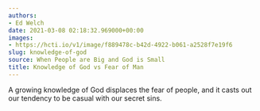 ```yaml
---
authors:
- Ed Welch
date: 2021-03-08 02:18:32.969000+00:00
images:
- https://hcti.io/v1/image/f889478c-b42d-4922-b061-a2528f7e19f6
slug: knowledge-of-god
source: When People are Big and God is Small
title: Knowledge of God vs Fear of Man
---
```


A growing knowledge of God displaces the fear of people, and it casts out our tendency to be casual with our secret sins.